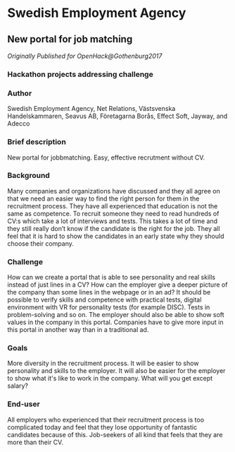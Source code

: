 # Swedish Employment Agency

## New portal for job matching

*Originally Published for OpenHack@Gothenburg2017*

### Hackathon projects addressing challenge

### Author
Swedish Employment Agency, Net Relations, Västsvenska Handelskammaren, Seavus AB, Företagarna Borås, Effect Soft, Jayway, and Adecco

### Brief description
New portal for jobbmatching. Easy, effective recrutment without CV.

### Background
Many companies and organizations have discussed and they all agree on that we need an easier way to find the right person for them in the recruitment process. They have all experienced that education is not the same as competence. To recruit someone they need to read hundreds of CV:s which take a lot of interviews and tests. This takes a lot of time and they still really don’t know if the candidate is the right for the job. They all feel that it is hard to show the candidates in an early state why they should choose their company.

### Challenge
How can we create a portal that is able to see personality and real skills instead of just lines in a CV? How can the employer give a deeper picture of the company than some lines in the webpage or in an ad?
It should be possible to verify skills and competence with practical tests, digital environment with VR for personality tests (for example DISC). Tests in problem-solving and so on.
The employer should also be able to show soft values in the company in this portal. Companies have to give more input in this portal in another way than in a traditional ad.

### Goals
More diversity in the recruitment process. It will be easier to show  personality and skills to the employer. It will also be easier for the employer to show what it's like to work in the company. What will you get except salary?

### End-user
All employers who experienced that their recruitment process is too complicated today and feel that they lose opportunity of fantastic candidates because of this. Job-seekers of all kind that feels that they are more than their CV.

